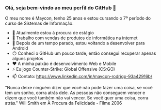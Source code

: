 ### Olá, seja bem-vindo ao meu perfil do GitHub 👋

O meu nome é Maycon, tenho 25 anos e estou cursando o 7º período do curso de Sistemas de Informação.

- 👯 Atualmente estou à procura de estágio
- 🔭 Trabalho com vendas de produtos de informática na internet
- 🌱 Depois de um tempo parado, estou voltando a desenvolver para Android
- 😔 Conheci o GitHub um pouco tarde, então consegui recuperar apenas alguns projetos
- ❤️ A minha paixão é desenvolvimento Web e Mobile
- ⚡ Eu jogo Counter-Strike: Global Offensive (CS:GO)
- 📫 Contato: https://www.linkedin.com/in/maycon-rodrigo-93a42916b/

“Nunca deixe ninguém dizer que você não pode fazer uma coisa, se você tem um sonho, corra atrás dele. As pessoas não conseguem vencer e dizem que você também não vai vencer. Se você quer uma coisa, corra atrás." Will Smith em À Procura da Felicidade - Filme 2006
